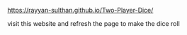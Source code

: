 https://rayyan-sulthan.github.io/Two-Player-Dice/

visit this website and refresh the page to make the dice roll 
